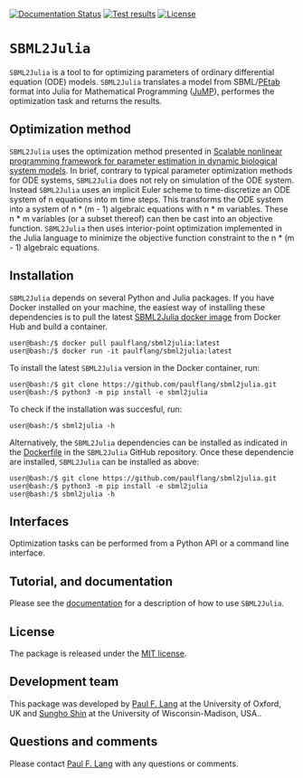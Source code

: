 [![Documentation Status](https://readthedocs.org/projects/sbml2julia/badge/?version=latest)](https://sbml2julia.readthedocs.io/en/latest/?badge=latest)
[![Test results](https://circleci.com/gh/paulflang/SBML2Julia.svg?style=shield)](https://app.circleci.com/pipelines/github/paulflang/SBML2Julia)
[![License](https://img.shields.io/github/license/paulflang/sbml2julia.svg)](https://github.com/paulflang/SBML2Julia/blob/develop/LICENSE)

# `SBML2Julia`

`SBML2Julia` is a tool to for optimizing parameters of ordinary differential equation (ODE) models. `SBML2Julia` translates a model from SBML/[PEtab](https://petab.readthedocs.io/en/stable/) format into Julia for Mathematical Programming ([JuMP](https://jump.dev/JuMP.jl/stable/)), performes the optimization task and returns the results.

## Optimization method

`SBML2Julia` uses the optimization method presented in [Scalable nonlinear programming framework for parameter estimation in dynamic biological system models](https://journals.plos.org/ploscompbiol/article?id=10.1371/journal.pcbi.1006828). In brief, contrary to typical parameter optimization methods for ODE systems, `SBML2Julia` does not rely on simulation of the ODE system. Instead `SBML2Julia` uses an implicit Euler scheme to time-discretize an ODE system of n equations into m time steps. This transforms the ODE system into a system of n * (m - 1) algebraic equations with n * m variables. These n * m variables (or a subset thereof) can then be cast into an objective function. `SBML2Julia` then uses interior-point optimization implemented in the Julia language to minimize the objective function constraint to the n * (m - 1) algebraic equations.

## Installation

`SBML2Julia` depends on several Python and Julia packages. If you have Docker installed on your machine, the easiest way of installing these dependencies is to pull the latest [SBML2Julia docker image](https://hub.docker.com/repository/docker/paulflang/sbml2julia) from Docker Hub and build a container.
  ```
  user@bash:/$ docker pull paulflang/sbml2julia:latest
  user@bash:/$ docker run -it paulflang/sbml2julia:latest
  ```
To install the latest `SBML2Julia` version in the Docker container, run:
  ```
  user@bash:/$ git clone https://github.com/paulflang/sbml2julia.git
  user@bash:/$ python3 -m pip install -e sbml2julia
  ```
To check if the installation was succesful, run:
  ```
  user@bash:/$ sbml2julia -h
  ```

Alternatively, the `SBML2Julia` dependencies can be installed as indicated in the [Dockerfile](https://github.com/paulflang/sbml2julia/blob/master/Dockerfile) in the `SBML2Julia` GitHub repository. Once these dependencie are installed, `SBML2Julia` can be installed as above:
  ```
  user@bash:/$ git clone https://github.com/paulflang/sbml2julia.git
  user@bash:/$ python3 -m pip install -e sbml2julia
  user@bash:/$ sbml2julia -h
  ```

## Interfaces

Optimization tasks can be performed from a Python API or a command line interface.

## Tutorial, and documentation
Please see the [documentation](https://sbml2julia.readthedocs.io/en/latest/index.html) for a description of how to use `SBML2Julia`. 

## License
The package is released under the [MIT license](LICENSE).

## Development team
This package was developed by [Paul F. Lang](https://www.linkedin.com/in/paul-lang-7b54a81a3/) at the University of Oxford, UK and [Sungho Shin](https://www.sunghoshin.com/) at the University of Wisconsin-Madison, USA..


## Questions and comments
Please contact [Paul F. Lang](mailto:paul.lang@wolfson.ox.ac.uk) with any questions or comments.
